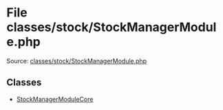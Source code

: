 File classes/stock/StockManagerModule.php
=========

Source: [classes/stock/StockManagerModule.php](https://github.com/PrestaShop/PrestaShop/blob/1.6.0.9/classes/stock/StockManagerModule.php)


Classes
-------

* [StockManagerModuleCore](class.StockManagerModuleCore.md)

